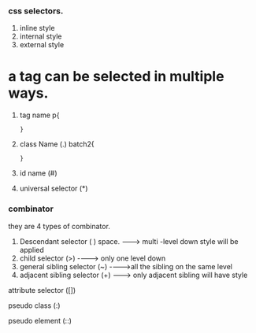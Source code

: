 ### css selectors.

1. inline style
2. internal style
3. external style

# a tag can be selected in multiple ways.

1.  tag name
    p{

        }

2.  class Name (.)
    batch2{

        }

3.  id name (#)

4.  universal selector (\*)

<!-- universal selector< tag selector < class selector < id selector < inline style -->

<!-- UTCSI
ISCTU -->

### combinator

they are 4 types of combinator.

1. Descendant selector ( ) space. ---> multi -level down style will be applied
2. child selector (>) ----> only one level down
3. general sibling selector (~) ---->all the sibling on the same level
4. adjacent sibling selector (+) ---> only adjacent sibling will have style

attribute selector ([])

pseudo class (:)

pseudo element (::)
